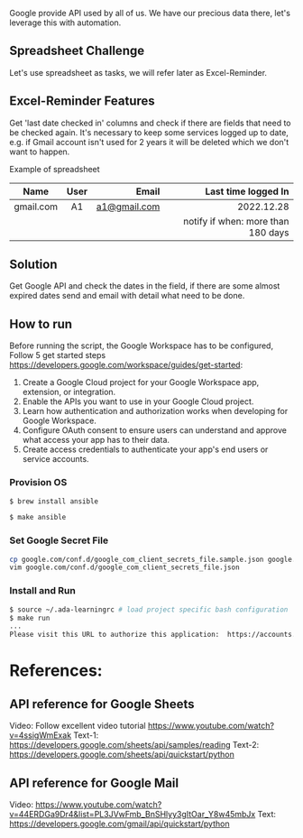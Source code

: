 Google provide API used by all of us.
We have our precious data there, let's leverage this with automation.  

## Spreadsheet Challenge

Let's use spreadsheet as tasks, we will refer later as Excel-Reminder.

## Excel-Reminder Features

Get 'last date checked in' columns and check if there are fields that need to be checked again.
It's necessary to keep some services logged up to date,
e.g. if Gmail account isn't used for 2 years it will be deleted which we don't want to happen.

Example of spreadsheet

| Name      |     User      |        Email |                Last time logged In |
|-----------|:-------------:|-------------:|-----------------------------------:| 
| gmail.com |      A1       | a1@gmail.com |                         2022.12.28 |
|           |               |              | notify if when: more than 180 days |


## Solution

Get Google API and check the dates in the field,
if there are some almost expired dates
send and email with detail what need to be done.

## How to run

Before running the script, the Google Workspace has to be configured,
Follow 5 get started steps https://developers.google.com/workspace/guides/get-started:

1. Create a Google Cloud project for your Google Workspace app, extension, or integration.
2. Enable the APIs you want to use in your Google Cloud project.
3. Learn how authentication and authorization works when developing for Google Workspace.
4. Configure OAuth consent to ensure users can understand and approve what access your app has to their data.
5. Create access credentials to authenticate your app's end users or service accounts.


### Provision OS

  ```bash
  $ brew install ansible
  ```

  ```bash
  $ make ansible
  ```

### Set Google Secret File
  
  ```bash
  cp google.com/conf.d/google_com_client_secrets_file.sample.json google.com/conf.d/google_com_client_secrets_file.json
  vim google.com/conf.d/google_com_client_secrets_file.json 
  ```

### Install and Run
  ```bash
  $ source ~/.ada-learningrc # load project specific bash configuration 
  $ make run
  ...
  Please visit this URL to authorize this application:  https://accounts.google.com/o/oauth2...
  
  ```


# References:

## API reference for Google Sheets

Video: Follow excellent video tutorial https://www.youtube.com/watch?v=4ssigWmExak
Text-1: https://developers.google.com/sheets/api/samples/reading
Text-2: https://developers.google.com/sheets/api/quickstart/python


## API reference for Google Mail

Video: https://www.youtube.com/watch?v=44ERDGa9Dr4&list=PL3JVwFmb_BnSHlyy3gItOar_Y8w45mbJx
Text: https://developers.google.com/gmail/api/quickstart/python
